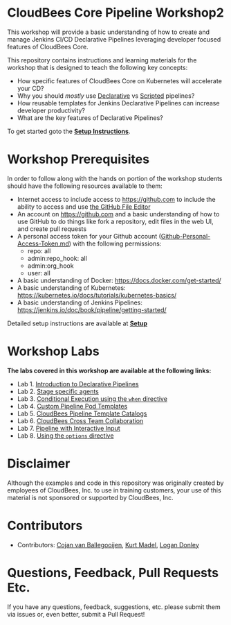 # CloudBees Core Pipeline Workshop2
This workshop will provide a basic understanding of how to create and manage Jenkins CI/CD Declarative Pipelines leveraging developer focused features of CloudBees Core.

This repository contains instructions and learning materials for the workshop that is designed to teach the following key concepts:

  * How specific features of CloudBees Core on Kubernetes will accelerate your CD?
  * Why you should *mostly* use [Declarative](https://jenkins.io/doc/book/pipeline/syntax/#declarative-pipeline) vs [Scripted](https://jenkins.io/doc/book/pipeline/syntax/#scripted-pipeline) pipelines?
  * How reusable templates for Jenkins Declarative Pipelines can increase developer productivity?
  * What are the key features of Declarative Pipelines?


To get started goto the [**Setup Instructions**](Setup.md).

# Workshop Prerequisites

In order to follow along with the hands on portion of the workshop students should have the following resources available to them:

  * Internet access to include access to https://github.com to include the ability to access and use [the GitHub File Editor](https://help.github.com/articles/editing-files-in-your-repository)
  * An account on https://github.com and a basic understanding of how to use GitHub to do things like fork a repository, edit files in the web UI, and create pull requests
  * A personal access token for your Github account ([Github-Personal-Access-Token.md](Github-Personal-Access-Token.md)) with the following permissions:
    - repo: all
    - admin:repo_hook: all
    - admin:org_hook
    - user: all
  * A basic understanding of Docker: https://docs.docker.com/get-started/
  * A basic understanding of Kubernetes: https://kubernetes.io/docs/tutorials/kubernetes-basics/
  * A basic understanding of Jenkins Pipelines: https://jenkins.io/doc/book/pipeline/getting-started/ 
   
Detailed setup instructions are available at **[Setup](Setup.md)**

# Workshop Labs

**The labs covered in this workshop are available at the following links:**

* Lab 1. [Introduction to Declarative Pipelines](./declarative-basics.md)
* Lab 2. [Stage specific agents](./stage-specific-agents.md)
* Lab 3. [Conditional Execution using the `when` directive](./conditional-when.md)
* Lab 4. [Custom Pipeline Pod Templates](./custom-pipeline-pod-templates.md)
* Lab 5. [CloudBees Pipeline Template Catalogs](./catalog-templates.md)
* Lab 6. [CloudBees Cross Team Collaboration](./cross-team-collaboration.md)
* Lab 7. [Pipeline with Interactive Input](./input.md)
* Lab 8. [Using the `options` directive](./options-directive.md)


# Disclaimer

Although the examples and code in this repository was originally created by employees of CloudBees, Inc. to use in training customers, your use of this material is not sponsored or supported by CloudBees, Inc.

# Contributors 

* Contributors: [Cojan van Ballegooijen](https://github.com/cvanballegooijen), [Kurt Madel](https://github.com/kmadel), [Logan Donley](https://github.com/logandonley)
 
# Questions, Feedback, Pull Requests Etc.

If you have any questions, feedback, suggestions, etc. please submit them via issues or, even better, submit a Pull Request!

